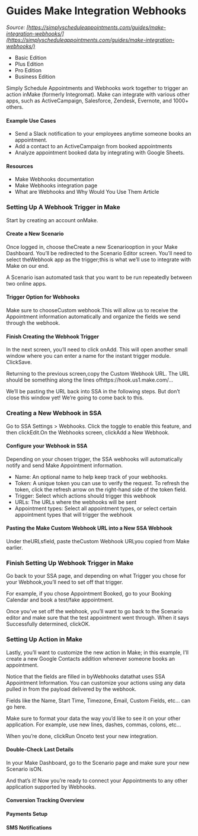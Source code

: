 # Guides Make Integration Webhooks


*Source: [https://simplyscheduleappointments.com/guides/make-integration-webhooks/](https://simplyscheduleappointments.com/guides/make-integration-webhooks/)*

- Basic Edition
- Plus Edition
- Pro Edition
- Business Edition

Simply Schedule Appointments and Webhooks work together to trigger an action inMake (formerly Integromat). Make can integrate with various other apps, such as ActiveCampaign, Salesforce, Zendesk, Evernote, and 1000+ others.

#### Example Use Cases

- Send a Slack notification to your employees anytime someone books an appointment.
- Add a contact to an ActiveCampaign from booked appointments
- Analyze appointment booked data by integrating with Google Sheets.

#### Resources

- Make Webhooks documentation
- Make Webhooks integration page
- What are Webhooks and Why Would You Use Them Article

### Setting Up A Webhook Trigger in Make

Start by creating an account onMake.

#### Create a New Scenario

Once logged in, choose theCreate a new Scenariooption in your Make Dashboard. You’ll be redirected to the Scenario Editor screen. You’ll need to select theWebhook app as the trigger;this is what we’ll use to integrate with Make on our end.

A Scenario isan automated task that you want to be run repeatedly between two online apps.

#### Trigger Option for Webhooks

Make sure to chooseCustom webhook.This will allow us to receive the Appointment information automatically and organize the fields we send through the webhook.

#### Finish Creating the Webhook Trigger

In the next screen, you’ll need to click onAdd. This will open another small window where you can enter a name for the instant trigger module. ClickSave.

Returning to the previous screen,copy the Custom Webhook URL. The URL should be something along the lines ofhttps://hook.us1.make.com/...

We’ll be pasting the URL back into SSA in the following steps. But don’t close this window yet! We’re going to come back to this.

### Creating a New Webhook in SSA

Go to SSA Settings > Webhooks. Click the toggle to enable this feature, and then clickEdit.On the Webhooks screen, clickAdd a New Webhook.

#### Configure your Webhook in SSA

Depending on your chosen trigger, the SSA webhooks will automatically notify and send Make Appointment information.

- Name: An optional name to help keep track of your webhooks.
- Token: A unique token you can use to verify the request. To refresh the token, click the refresh arrow on the right-hand side of the token field.
- Trigger: Select which actions should trigger this webhook
- URLs: The URLs where the webhooks will be sent
- Appointment types: Select all appointment types, or select certain appointment types that will trigger the webhook

#### Pasting the Make Custom Webhook URL into a New SSA Webhook

Under theURLsfield, paste theCustom Webhook URLyou copied from Make earlier.

### Finish Setting Up Webhook Trigger in Make

Go back to your SSA page, and depending on what Trigger you chose for your Webhook,you’ll need to set off that trigger.

For example, if you chose Appointment Booked, go to your Booking Calendar and book a test/fake appointment.

Once you’ve set off the webhook, you’ll want to go back to the Scenario editor and make sure that the test appointment went through. When it says Successfully determined, clickOK.

### Setting Up Action in Make

Lastly, you’ll want to customize the new action in Make; in this example, I’ll create a new Google Contacts addition whenever someone books an appointment.

Notice that the fields are filled in byWebhooks datathat uses SSA Appointment Information. You can customize your actions using any data pulled in from the payload delivered by the webhook.

Fields like the Name, Start Time, Timezone, Email, Custom Fields, etc… can go here.

Make sure to format your data the way you’d like to see it on your other application. For example, use new lines, dashes, commas, colons, etc…

When you’re done, clickRun Onceto test your new integration.

#### Double-Check Last Details

In your Make Dashboard, go to the Scenario page and make sure your new Scenario isON.

And that’s it! Now you’re ready to connect your Appointments to any other application supported by Webhooks.

#### Conversion Tracking Overview

#### Payments Setup

#### SMS Notifications
